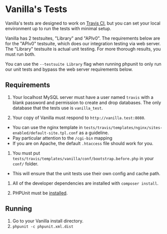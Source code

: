 # Vanilla's Tests

Vanilla's tests are designed to work on [Travis CI](https://travis-ci.org/), 
but you can set your local environment up to run the tests with minimal setup.

Vanilla has 2 testsuites, "Library" and "APIv0".
The requirements below are for the "APIv0" testsuite, which does our integration testing via web server. 
The "Library" testsuite is actual unit testing. For more thorough results, you must run both.

You can use the `--testsuite Library` flag when running phpunit to only run our unit tests 
and bypass the web server requirements below.

## Requirements

1. Your localhost MySQL server must have a user named `travis` with a blank password and permission to
create and drop databases. The only database that the tests use is `vanilla_test`.

1. Your copy of Vanilla must respond to `http://vanilla.test:8080`.
  * You can use the nginx template in `tests/travis/templates/nginx/sites-enabled/default-site.tpl.conf` as a guideline. 
  * Pay particular attention to the `/cgi-bin` mapping
  * If you are on Apache, the default `.htaccess` file should work for you.

1. You must put `tests/travis/templates/vanilla/conf/bootstrap.before.php` in your `conf/` folder.
  * This will ensure that the unit tests use their own config and cache path.

1. All of the developer dependencies are installed with `composer install`.

1. PHPUnit must be [installed](https://github.com/sebastianbergmann/phpunit#installation).

## Running

1. Go to your Vanilla install directory.
1. `phpunit -c phpunit.xml.dist`
